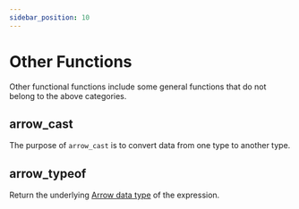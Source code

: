 ```yaml
---
sidebar_position: 10
---
```


# Other Functions

Other functional functions include some general functions that do not belong to the above categories.

## arrow_cast

The purpose of `arrow_cast` is to convert data from one type to another type.

## arrow_typeof

Return the underlying [Arrow data type](../data_type#supported-arrow-types) of the expression.
